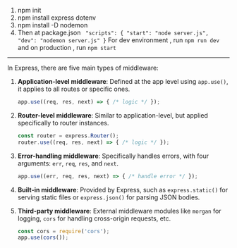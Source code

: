 1. npm init
2.  npm install express dotenv
3. npm install -D nodemon
4. Then at package.json 
   ` "scripts": {
        "start": "node server.js",
        "dev": "nodemon server.js"
    }`
For dev environment , run `npm run dev` and on production , run `npm start`


--------
In Express, there are five main types of middleware:

1. **Application-level middleware**: Defined at the app level using `app.use()`, it applies to all routes or specific ones.
   ```js
   app.use((req, res, next) => { /* logic */ });
   ```

2. **Router-level middleware**: Similar to application-level, but applied specifically to router instances.
   ```js
   const router = express.Router();
   router.use((req, res, next) => { /* logic */ });
   ```

3. **Error-handling middleware**: Specifically handles errors, with four arguments: `err`, `req`, `res`, and `next`.
   ```js
   app.use((err, req, res, next) => { /* handle error */ });
   ```

4. **Built-in middleware**: Provided by Express, such as `express.static()` for serving static files or `express.json()` for parsing JSON bodies.

5. **Third-party middleware**: External middleware modules like `morgan` for logging, `cors` for handling cross-origin requests, etc.
   ```js
   const cors = require('cors');
   app.use(cors());
   ```
